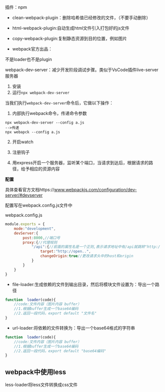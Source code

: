 插件：npm

* clean-webpack-plugin：删除哈希值已经修改的文件，（不要手动删除）

* html-webpack-plugin:自动生成html文件引入打包好的js文件

* copy-webpack-plugin:复制静态资源到目的位置，例如图片



* webpack官方出品：

不是loader也不是plugin

webpack-dev-server：减少开发阶段调试步骤。类似于VsCode插件live-server服务器

1. 安装 
2. 运行`npx webpack-dev-server`

当我们执行`webpack-dev-server`命令后，它做以下操作：

1. 内部执行webpack命令，传递命令参数

```shell
npx webpack-dev-server --config a.js
-->传递
npx webapck --config a.js
```

2. 开启watch
3. 注册钩子

4. 用express开启一个服务器，监听某个端口，当请求到达后，根据请求的路径，给予相应的资源内容

**配置**

具体查看官方文档https://www.webpackjs.com/configuration/dev-server/#devserver

配置写在webpack.config.js文件中

webpack.config.js

```js
module.exports = {
    mode:"development",
    devServer:{
        post:8000,//端口号
        proxy:{//代理规则 
            "/api":{//前面的属性名是一个正则,表示请求地址中有/api就跳转"http://open.."
                target:"http://open..",
                changeOrigin:true//更改请求头中的host和origin
            }
        }
    }
}
```



* file-loader:生成依赖的文件到输出目录，然后将模块文件设置为：导出一个路径

```js
function  loader(code){
    //code:文件内容（图片内容 buffer）
    //1.根据buffer生成一个base64编码
    //2.返回一段代码，export default "文件名"
}
```



* url-loader:将依赖的文件转换为：导出一个base64格式的字符串

```js
function  loader(code){
    //code:文件内容（图片内容 buffer）
    //1.根据buffer生成一个base64编码
    //2.返回一段代码，export default "base64编码"
}
```



##  webpack中使用less

less-loader将less文件转换成css文件



